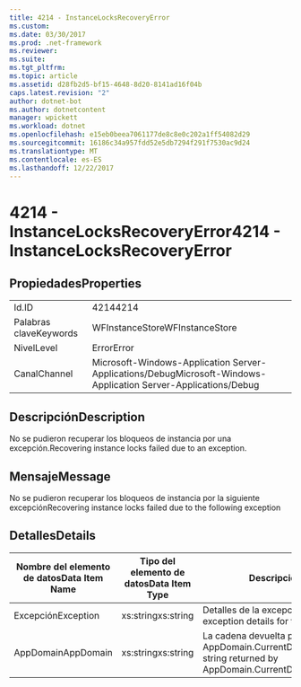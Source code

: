 ```yaml
---
title: 4214 - InstanceLocksRecoveryError
ms.custom: 
ms.date: 03/30/2017
ms.prod: .net-framework
ms.reviewer: 
ms.suite: 
ms.tgt_pltfrm: 
ms.topic: article
ms.assetid: d28fb2d5-bf15-4648-8d20-8141ad16f04b
caps.latest.revision: "2"
author: dotnet-bot
ms.author: dotnetcontent
manager: wpickett
ms.workload: dotnet
ms.openlocfilehash: e15eb0beea7061177de8c8e0c202a1ff54082d29
ms.sourcegitcommit: 16186c34a957fdd52e5db7294f291f7530ac9d24
ms.translationtype: MT
ms.contentlocale: es-ES
ms.lasthandoff: 12/22/2017
---
```

# <a name="4214---instancelocksrecoveryerror"></a><span data-ttu-id="135e5-102">4214 - InstanceLocksRecoveryError</span><span class="sxs-lookup"><span data-stu-id="135e5-102">4214 - InstanceLocksRecoveryError</span></span>
## <a name="properties"></a><span data-ttu-id="135e5-103">Propiedades</span><span class="sxs-lookup"><span data-stu-id="135e5-103">Properties</span></span>  
  
|||  
|-|-|  
|<span data-ttu-id="135e5-104">Id.</span><span class="sxs-lookup"><span data-stu-id="135e5-104">ID</span></span>|<span data-ttu-id="135e5-105">4214</span><span class="sxs-lookup"><span data-stu-id="135e5-105">4214</span></span>|  
|<span data-ttu-id="135e5-106">Palabras clave</span><span class="sxs-lookup"><span data-stu-id="135e5-106">Keywords</span></span>|<span data-ttu-id="135e5-107">WFInstanceStore</span><span class="sxs-lookup"><span data-stu-id="135e5-107">WFInstanceStore</span></span>|  
|<span data-ttu-id="135e5-108">Nivel</span><span class="sxs-lookup"><span data-stu-id="135e5-108">Level</span></span>|<span data-ttu-id="135e5-109">Error</span><span class="sxs-lookup"><span data-stu-id="135e5-109">Error</span></span>|  
|<span data-ttu-id="135e5-110">Canal</span><span class="sxs-lookup"><span data-stu-id="135e5-110">Channel</span></span>|<span data-ttu-id="135e5-111">Microsoft-Windows-Application Server-Applications/Debug</span><span class="sxs-lookup"><span data-stu-id="135e5-111">Microsoft-Windows-Application Server-Applications/Debug</span></span>|  
  
## <a name="description"></a><span data-ttu-id="135e5-112">Descripción</span><span class="sxs-lookup"><span data-stu-id="135e5-112">Description</span></span>  
 <span data-ttu-id="135e5-113">No se pudieron recuperar los bloqueos de instancia por una excepción.</span><span class="sxs-lookup"><span data-stu-id="135e5-113">Recovering instance locks failed due to an exception.</span></span>  
  
## <a name="message"></a><span data-ttu-id="135e5-114">Mensaje</span><span class="sxs-lookup"><span data-stu-id="135e5-114">Message</span></span>  
 <span data-ttu-id="135e5-115">No se pudieron recuperar los bloqueos de instancia por la siguiente excepción</span><span class="sxs-lookup"><span data-stu-id="135e5-115">Recovering instance locks failed due to the following exception</span></span>  
  
## <a name="details"></a><span data-ttu-id="135e5-116">Detalles</span><span class="sxs-lookup"><span data-stu-id="135e5-116">Details</span></span>  
  
|<span data-ttu-id="135e5-117">Nombre del elemento de datos</span><span class="sxs-lookup"><span data-stu-id="135e5-117">Data Item Name</span></span>|<span data-ttu-id="135e5-118">Tipo del elemento de datos</span><span class="sxs-lookup"><span data-stu-id="135e5-118">Data Item Type</span></span>|<span data-ttu-id="135e5-119">Descripción</span><span class="sxs-lookup"><span data-stu-id="135e5-119">Description</span></span>|  
|--------------------|--------------------|-----------------|  
|<span data-ttu-id="135e5-120">Excepción</span><span class="sxs-lookup"><span data-stu-id="135e5-120">Exception</span></span>|<span data-ttu-id="135e5-121">xs:string</span><span class="sxs-lookup"><span data-stu-id="135e5-121">xs:string</span></span>|<span data-ttu-id="135e5-122">Detalles de la excepción para la excepción</span><span class="sxs-lookup"><span data-stu-id="135e5-122">The exception details for the exception</span></span>|  
|<span data-ttu-id="135e5-123">AppDomain</span><span class="sxs-lookup"><span data-stu-id="135e5-123">AppDomain</span></span>|<span data-ttu-id="135e5-124">xs:string</span><span class="sxs-lookup"><span data-stu-id="135e5-124">xs:string</span></span>|<span data-ttu-id="135e5-125">La cadena devuelta por AppDomain.CurrentDomain.FriendlyName.</span><span class="sxs-lookup"><span data-stu-id="135e5-125">The string returned by AppDomain.CurrentDomain.FriendlyName.</span></span>|
